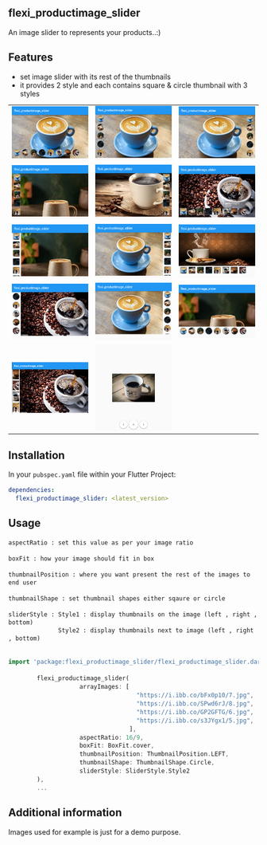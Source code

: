 ## flexi_productimage_slider

 An image slider to represents your products..:)

## Features

 - set image slider with its rest of the thumbnails 
 - it provides 2 style and each contains square & circle thumbnail with 3 styles

<table>
   <tr>
      <td>
         <img width="250px" src="https://raw.githubusercontent.com/Dharini17/flexi_productimage_slider/master/assets/1.png">
      </td>   
        <td>
         <img width="250px" src="https://raw.githubusercontent.com/Dharini17/flexi_productimage_slider/master/assets/2.png">
      </td> 
        <td>
         <img width="250px" src="https://raw.githubusercontent.com/Dharini17/flexi_productimage_slider/master/assets/3.png">
      </td> 
    </tr>
  <tr>
      <td>
         <img width="250px" src="https://raw.githubusercontent.com/Dharini17/flexi_productimage_slider/master/assets/4.png">
      </td>   
        <td>
         <img width="250px" src="https://raw.githubusercontent.com/Dharini17/flexi_productimage_slider/master/assets/5.png">
      </td> 
        <td>
         <img width="250px" src="https://raw.githubusercontent.com/Dharini17/flexi_productimage_slider/master/assets/6.png">
      </td> 
    </tr>
  <tr>
      <td>
         <img width="250px" src="https://raw.githubusercontent.com/Dharini17/flexi_productimage_slider/master/assets/7.png">
      </td>   
        <td>
         <img width="250px" src="https://raw.githubusercontent.com/Dharini17/flexi_productimage_slider/master/assets/8.png">
      </td> 
        <td>
         <img width="250px" src="https://raw.githubusercontent.com/Dharini17/flexi_productimage_slider/master/assets/9.png">
      </td> 
    </tr>
  <tr>
      <td>
         <img width="250px" src="https://raw.githubusercontent.com/Dharini17/flexi_productimage_slider/master/assets/10.png">
      </td>   
        <td>
         <img width="250px" src="https://raw.githubusercontent.com/Dharini17/flexi_productimage_slider/master/assets/11.png">
      </td> 
        <td>
         <img width="250px" src="https://raw.githubusercontent.com/Dharini17/flexi_productimage_slider/master/assets/12.png">
      </td> 
    </tr>
<tr>
 <td>
         <img width="250px" src="https://raw.githubusercontent.com/Dharini17/flexi_productimage_slider/master/assets/12_1.png">
      </td>  
      <td>
         <img width="250px" src="https://raw.githubusercontent.com/Dharini17/flexi_productimage_slider/master/assets/13.png">
      </td>          
    </tr>
</table>

## Installation

  In your `pubspec.yaml` file within your Flutter Project:

```yaml
dependencies:
  flexi_productimage_slider: <latest_version>
```

## Usage

    aspectRatio : set this value as per your image ratio
    
    boxFit : how your image should fit in box

    thumbnailPosition : where you want present the rest of the images to end user

    thumbnailShape : set thumbnail shapes either sqaure or circle

    sliderStyle : Style1 : display thumbnails on the image (left , right , bottom)
                  Style2 : display thumbnails next to image (left , right , bottom)

```dart

import 'package:flexi_productimage_slider/flexi_productimage_slider.dart';

        flexi_productimage_slider(
                    arrayImages: [
                                    "https://i.ibb.co/bFx0p10/7.jpg",
                                    "https://i.ibb.co/SPwd6rJ/8.jpg",
                                    "https://i.ibb.co/GP2GFTG/6.jpg",
                                    "https://i.ibb.co/s3JYgx1/5.jpg",
                                  ],
                    aspectRatio: 16/9,
                    boxFit: BoxFit.cover,
                    thumbnailPosition: ThumbnailPosition.LEFT,
                    thumbnailShape: ThumbnailShape.Circle,
                    sliderStyle: SliderStyle.Style2
        ),
        ...


```

## Additional information

Images used for example is just for a demo purpose.
